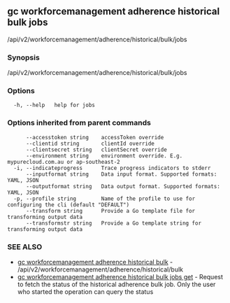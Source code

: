 ## gc workforcemanagement adherence historical bulk jobs

/api/v2/workforcemanagement/adherence/historical/bulk/jobs

### Synopsis

/api/v2/workforcemanagement/adherence/historical/bulk/jobs

### Options

```
  -h, --help   help for jobs
```

### Options inherited from parent commands

```
      --accesstoken string    accessToken override
      --clientid string       clientId override
      --clientsecret string   clientSecret override
      --environment string    environment override. E.g. mypurecloud.com.au or ap-southeast-2
  -i, --indicateprogress      Trace progress indicators to stderr
      --inputformat string    Data input format. Supported formats: YAML, JSON
      --outputformat string   Data output format. Supported formats: YAML, JSON
  -p, --profile string        Name of the profile to use for configuring the cli (default "DEFAULT")
      --transform string      Provide a Go template file for transforming output data
      --transformstr string   Provide a Go template string for transforming output data
```

### SEE ALSO

* [gc workforcemanagement adherence historical bulk](gc_workforcemanagement_adherence_historical_bulk.html)	 - /api/v2/workforcemanagement/adherence/historical/bulk
* [gc workforcemanagement adherence historical bulk jobs get](gc_workforcemanagement_adherence_historical_bulk_jobs_get.html)	 - Request to fetch the status of the historical adherence bulk job. Only the user who started the operation can query the status


